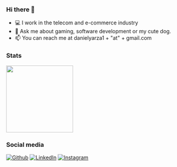 ### Hi there 👋

- 💻 I work in the telecom and e-commerce industry
- 💬 Ask me about gaming, software development or my cute dog.
- 📫 You can reach me at danielyarza1 + "at" + gmail.com
### Stats
<p>
  <!--<img height="180em" src="https://github-readme-stats-eight-theta.vercel.app/api?username=dyarzanavarro&show_icons=true&theme=onedark&include_all_commits=true&count_private=true"/> -->
  <img height="180em" src="https://github-readme-stats-eight-theta.vercel.app/api/top-langs/?username=dyarzanavarro&theme=onedark&layout=compact&langs_count=8"/>
</p>

### Social media
<p>
  <a href="https://github.com/dyarzanavarro" target="_blank"><img alt="Github" src="https://img.shields.io/badge/GitHub-%2312100E.svg?&style=for-the-badge&logo=Github&logoColor=white" /></a> 
  <a href="https://www.linkedin.com/in/dyarzanavarro" target="_blank"><img alt="LinkedIn" src="https://img.shields.io/badge/linkedin-%230077B5.svg?&style=for-the-badge&logo=linkedin&logoColor=white" /></a> 
  <a href="https://www.instagram.com/booisacutiepie" target="_blank"><img alt="Instagram" src="https://img.shields.io/badge/instagram-%23E4405F.svg?&style=for-the-badge&logo=instagram&logoColor=white" /></a>
</p>
